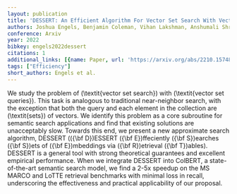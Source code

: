 ```yaml
---
layout: publication
title: 'DESSERT: An Efficient Algorithm For Vector Set Search With Vector Set Queries'
authors: Joshua Engels, Benjamin Coleman, Vihan Lakshman, Anshumali Shrivastava
conference: Arxiv
year: 2022
bibkey: engels2022dessert
citations: 1
additional_links: [{name: Paper, url: 'https://arxiv.org/abs/2210.15748'}]
tags: ["Efficiency"]
short_authors: Engels et al.
---
```

We study the problem of \(\textit\{vector set search\}\) with \(\textit\{vector set
queries\}\). This task is analogous to traditional near-neighbor search, with the
exception that both the query and each element in the collection are
\(\textit\{sets\}\) of vectors. We identify this problem as a core subroutine for
semantic search applications and find that existing solutions are unacceptably
slow. Towards this end, we present a new approximate search algorithm, DESSERT
(\(\{\bf D\}\)ESSERT \(\{\bf E\}\)ffeciently \(\{\bf S\}\)earches \(\{\bf S\}\)ets of \(\{\bf
E\}\)mbeddings via \(\{\bf R\}\)etrieval \(\{\bf T\}\)ables). DESSERT is a general tool
with strong theoretical guarantees and excellent empirical performance. When we
integrate DESSERT into ColBERT, a state-of-the-art semantic search model, we
find a 2-5x speedup on the MS MARCO and LoTTE retrieval benchmarks with minimal
loss in recall, underscoring the effectiveness and practical applicability of
our proposal.